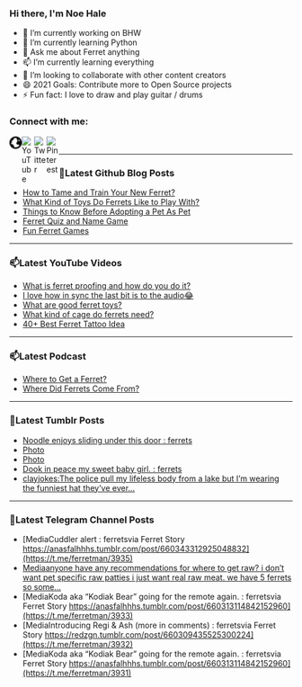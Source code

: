 ### Hi there, I'm Noe Hale

- 🔭 I’m currently working on BHW
- 🌱 I’m currently learning Python
- 💬 Ask me about Ferret anything
- 📫 I’m currently learning everything
- 🔭 I’m looking to collaborate with other content creators
- 😄 2021 Goals: Contribute more to Open Source projects
- ⚡ Fun fact: I love to draw and play guitar / drums

### Connect with me:

[<img align="left" alt="ferretvoice.com" width="22px" src="https://raw.githubusercontent.com/iconic/open-iconic/master/svg/globe.svg" />](https://ferretvoice.com)
[<img align="left" alt="YouTube" width="22px" src="https://cdn.jsdelivr.net/npm/simple-icons@v3/icons/youtube.svg" />](https://www.youtube.com/channel/UCk665XTfaMLVwFVWUmgnDiw)
[<img align="left" alt="Twitter" width="22px" src="https://cdn.jsdelivr.net/npm/simple-icons@v3/icons/twitter.svg" />](https://twitter.com/voiceferret)
[<img align="left" alt="Pinterest" width="22px" src="https://cdn.jsdelivr.net/npm/simple-icons@v3/icons/pinterest.svg" />](https://www.pinterest.com/voiceferret/)

<br />

---
### 🔭Latest Github Blog Posts
<!-- GITHUB:START -->
- [How to Tame and Train Your New Ferret?](http://noehale.github.io/how-to-tame-and-train-your-new-ferret/)
- [What Kind of Toys Do Ferrets Like to Play With?](http://noehale.github.io/what-kind-of-toys-do-ferrets-like-to-play-with/)
- [Things to Know Before Adopting a Pet As Pet](http://noehale.github.io/things-to-know-before-adopting-a-pet-as-pet/)
- [Ferret Quiz and Name Game](http://noehale.github.io/ferret-quiz/)
- [Fun Ferret Games](http://noehale.github.io/fun-ferret-games/)
<!-- GITHUB:END -->
---
### 📫Latest YouTube Videos

<!-- YOUTUBE:START -->
- [What is ferret proofing and how do you do it?](https://www.youtube.com/watch?v=81Syh_DJBQQ)
- [I love how in sync the last bit is to the audio😂](https://www.youtube.com/watch?v=WHBeGHwSlGY)
- [What are good ferret toys?](https://www.youtube.com/watch?v=tPxRilBzc0s)
- [What kind of cage do ferrets need?](https://www.youtube.com/watch?v=xzz6hC3sR5A)
- [40+ Best Ferret Tattoo Idea](https://www.youtube.com/watch?v=KIKqduR6Xcs)
<!-- YOUTUBE:END -->

---
### 📫Latest Podcast

<!-- PODCAST:START -->
- [Where to Get a Ferret?](https://anchor.fm/ferretvoice/episodes/Where-to-Get-a-Ferret-erurfu)
- [Where Did Ferrets Come From?](https://anchor.fm/ferretvoice/episodes/Where-Did-Ferrets-Come-From-eruq8g)
<!-- PODCAST:END -->
---
### 📝Latest Tumblr Posts

<!-- TUMBLR:START -->
- [Noodle enjoys sliding under this door : ferrets](https://come-forth-into-the-light.tumblr.com/post/660347156788592640)
- [Photo](https://come-forth-into-the-light.tumblr.com/post/660324488271052800)
- [Photo](https://come-forth-into-the-light.tumblr.com/post/660301871468216320)
- [Dook in peace my sweet baby girl. : ferrets](https://come-forth-into-the-light.tumblr.com/post/660256548776460288)
- [clayjokes:The police pull my lifeless body from a lake but I’m wearing the funniest hat they’ve ever...](https://come-forth-into-the-light.tumblr.com/post/660233939696435200)
<!-- TUMBLR:END -->
---
### 📝Latest Telegram Channel Posts

<!-- TELEGRAM:START -->
- [MediaCuddler alert : ferretsvia Ferret Story https://anasfalhhhs.tumblr.com/post/660343312925048832](https://t.me/ferretman/3935)
- [Mediaanyone have any recommendations for where to get raw? i don’t want pet specific raw patties i just want real raw meat. we have 5 ferrets so some...](https://t.me/ferretman/3934)
- [MediaKoda aka “Kodiak Bear” going for the remote again. : ferretsvia Ferret Story https://anasfalhhhs.tumblr.com/post/660313114842152960](https://t.me/ferretman/3933)
- [MediaIntroducing Regi & Ash (more in comments) : ferretsvia Ferret Story https://redzgn.tumblr.com/post/660309435525300224](https://t.me/ferretman/3932)
- [MediaKoda aka “Kodiak Bear” going for the remote again. : ferretsvia Ferret Story https://anasfalhhhs.tumblr.com/post/660313114842152960](https://t.me/ferretman/3931)
<!-- TELEGRAM:END -->
